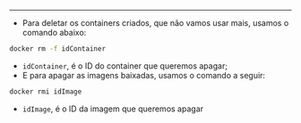___
- Para deletar os containers criados, que não vamos usar mais, usamos o comando abaixo:
```zsh
docker rm -f idContainer
```
- `idContainer`, é o ID do container que queremos apagar;
- E para apagar as imagens baixadas, usamos o comando a seguir:
```zsh
docker rmi idImage
```
- `idImage`, é o ID da imagem que queremos apagar